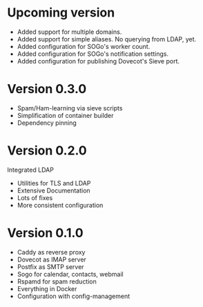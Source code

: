 Upcoming version
================

- Added support for multiple domains.
- Added support for simple aliases. No querying from LDAP, yet.
- Added configuration for SOGo's worker count.
- Added configuration for SOGo's notification settings.
- Added configuration for publishing Dovecot's Sieve port.


Version 0.3.0
=============

- Spam/Ham-learning via sieve scripts
- Simplification of container builder
- Dependency pinning


Version 0.2.0
=============

Integrated LDAP
- Utilities for TLS and LDAP
- Extensive Documentation
- Lots of fixes
- More consistent configuration


Version 0.1.0
=============

- Caddy as reverse proxy
- Dovecot as IMAP server
- Postfix as SMTP server
- Sogo for calendar, contacts, webmail
- Rspamd for spam reduction
- Everything in Docker
- Configuration with config-management
